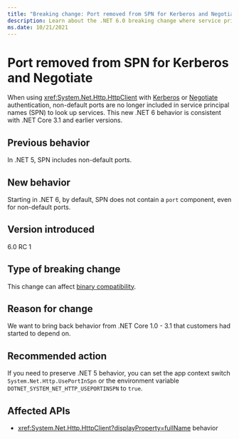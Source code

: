 ```yaml
---
title: "Breaking change: Port removed from SPN for Kerberos and Negotiate"
description: Learn about the .NET 6.0 breaking change where service principal names don't include a port component for Kerberos and Negotiate authentication.
ms.date: 10/21/2021
---
```

# Port removed from SPN for Kerberos and Negotiate

When using <xref:System.Net.Http.HttpClient> with [Kerberos](/windows/win32/secauthn/microsoft-kerberos) or [Negotiate](/windows/win32/secauthn/microsoft-negotiate) authentication, non-default ports are no longer included in service principal names (SPN) to look up services. This new .NET 6 behavior is consistent with .NET Core 3.1 and earlier versions.

## Previous behavior

In .NET 5, SPN includes non-default ports.

## New behavior

Starting in .NET 6, by default, SPN does not contain a `port` component, even for non-default ports.

## Version introduced

6.0 RC 1

## Type of breaking change

This change can affect [binary compatibility](../../categories.md#binary-compatibility).

## Reason for change

We want to bring back behavior from .NET Core 1.0 - 3.1 that customers had started to depend on.

## Recommended action

If you need to preserve .NET 5 behavior, you can set the app context switch `System.Net.Http.UsePortInSpn` or the environment variable `DOTNET_SYSTEM_NET_HTTP_USEPORTINSPN` to `true`.

## Affected APIs

- <xref:System.Net.Http.HttpClient?displayProperty=fullName> behavior
